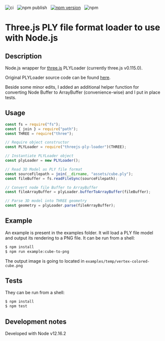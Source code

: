 ![ci](https://github.com/lanceschi/threejs-ply-loader/workflows/ci/badge.svg)&nbsp;&nbsp;&nbsp;![npm publish](https://github.com/lanceschi/threejs-ply-loader/workflows/npm%20publish/badge.svg)&nbsp;&nbsp;&nbsp;[![npm version](https://badge.fury.io/js/threejs-ply-loader.svg)](http://badge.fury.io/js/threejs-ply-loader)&nbsp;&nbsp;&nbsp;![npm](https://img.shields.io/npm/dm/threejs-ply-loader)


# Three.js PLY file format loader to use with Node.js

## Description
Node.js wrapper for [three.js][THREEJS-github-link] PLYLoader (currently three.js v0.115.0).

Original PLYLoader source code can be found [here][PLYLoader-source-link].

Beside some minor edits, I added an additional helper function for converting Node Buffer to ArrayBuffer (convenience-wise) and I put in place tests.

## Usage

```javascript
const fs = require("fs");
const { join } = require("path");
const THREE = require("three");

// Require object constructor
const PLYLoader = require("threejs-ply-loader")(THREE);

// Instantiate PLYLoader object
const plyLoader = new PLYLoader();

// Read 3D Model as PLY file format
const sourceFilepath = join(__dirname, "assets/cube.ply");
const fileBuffer = fs.readFileSync(sourceFilepath);

// Convert node file Buffer to ArrayBuffer
const fileArrayBuffer = plyLoader.bufferToArrayBuffer(fileBuffer);

// Parse 3D model into THREE geometry
const geometry = plyLoader.parse(fileArrayBuffer);
```


## Example

An example is present in the examples folder. It will load a PLY file model and output its rendering to a PNG file. It can be run from a shell:

```bash
$ npm install
$ npm run example:cube-to-png
```

The output image is going to located in `examples/temp/vertex-colored-cube.png`


## Tests
They can be run from a shell:

```bash
$ npm install
$ npm test
```

## Development notes
Developed with Node v12.16.2

[THREEJS-github-link]: https://github.com/mrdoob/three.js
[PLYLoader-source-link]: https://github.com/mrdoob/three.js/blob/dev/examples/js/loaders/PLYLoader.js


